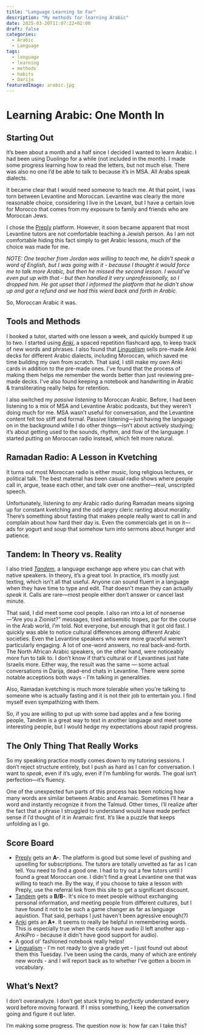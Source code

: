 ```yaml
---
title: "Language Learning So Far"
description: "My methods for learning Arabic"
date: 2025-03-20T11:07:22+02:00
draft: false
categories:
  - Arabic
  - Language
tags:
  - language
  - learning
  - methods
  - habits
  - Darija
featuredImage: arabic.jpg
---
```


# Learning Arabic: One Month In

## Starting Out

It’s been about a month and a half since I decided I wanted to learn Arabic. I had been using Duolingo for a while (not included in the month). I made some progress learning how to read the letters, but not much else. There was also no one I’d be able to talk to because it’s in MSA. All Arabs speak dialects.

It became clear that I would need someone to teach me. At that point, I was torn between Levantine and Moroccan. Levantine was clearly the more reasonable choice, considering I live in the Levant, but I have a certain love for Morocco that comes from my exposure to family and friends who are Moroccan Jews.

I chose the [Preply](https://preply.com/en/?pref=MTg3MDQ0NzU=&id=1742500213.149993&ep=w2) platform. However, it soon became apparent that most Levantine tutors are not comfortable teaching a Jewish person. As I am not comfortable hiding this fact simply to get Arabic lessons, much of the choice was made for me.

_NOTE: One teacher from Jordan was willing to teach me, he didn't speak a word of English, but I was going with it - because I thought it would force me to talk more Arabic, but then he missed the second lesson. I would've even put up with that - but then handled it very unprofessionally, so I dropped him. He got upset that I informed the platform that he didn't show up and got a refund and we had this wierd back and forth in Arabic._

So, Moroccan Arabic it was.

## Tools and Methods

I booked a tutor, started with one lesson a week, and quickly bumped it up to two. I started using [_Anki_](https://ankiweb.net), a spaced repetition flashcard app, to keep track of new words and phrases. I also found that [_Lingualism_](https://lingualism.com/) sells pre-made Anki decks for different Arabic dialects, including Moroccan, which saved me time building my own from scratch. That said, I still make my own Anki cards in addition to the pre-made ones. I’ve found that the process of making them helps me remember the words better than just reviewing pre-made decks. I've also found keeping a notebook and handwriting in Arabic & transliterating really helps for retention.

I also switched my _passive listening_ to Moroccan Arabic. Before, I had been listening to a mix of MSA and Levantine Arabic podcasts, but they weren’t doing much for me. MSA wasn’t useful for conversation, and the Levantine content felt too stiff and formal. Passive listening—just having the language on in the background while I do other things—isn’t about actively studying; it’s about getting used to the sounds, rhythm, and flow of the language. I started putting on Moroccan radio instead, which felt more natural.

## Ramadan Radio: A Lesson in Kvetching

It turns out most Moroccan radio is either music, long religious lectures, or political talk. The best material has been casual radio shows where people call in, argue, tease each other, and talk over one another—real, unscripted speech.

Unfortunately, listening to _any_ Arabic radio during Ramadan means signing up for constant kvetching and the odd angry cleric ranting about morality. There’s something about fasting that makes people really want to call in and complain about how hard their day is. Even the commercials get in on it—ads for yogurt and soup that somehow turn into sermons about hunger and patience.

## Tandem: In Theory vs. Reality

I also tried [_Tandem_](https://app.tandem.net/), a language exchange app where you can chat with native speakers. In theory, it’s a great tool. In practice, it’s mostly just texting, which isn’t all that useful. Anyone can sound fluent in a language when they have time to type and edit. That doesn’t mean they can actually _speak_ it. Calls are rare—most people either don’t answer or cancel last minute.

That said, I did meet some cool people. I also ran into a lot of nonsense—“Are you a Zionist?” messages, tired antisemitic tropes, par for the course in the Arab world, I'm told. Not everyone, but enough that it got old fast. I quickly was able to notice cultural differences among different Arabic societies. Even the Levantine speakers who were more graceful weren’t particularly engaging. A lot of one-word answers, no real back-and-forth. The North African Arabic speakers, on the other hand, were noticeably more fun to talk to. I don’t know if that’s cultural or if Levantines just hate Israelis more. Either way, the result was the same — some actual conversations in Darija, dead-end chats in Levantine. There were some notable acceptions both ways - I'm talking in generalities.

Also, Ramadan kvetching is much more tolerable when you're talking to someone who is actually fasting and it is not their job to entertain you. I find myself even sympathizing with them.

So, if you are willing to put up with some bad apples and a few boring people, Tandem is a great way to text in another language and meet some interesting people, but I would hedge my expectations about rapid progress.

## The Only Thing That Really Works

So my speaking practice mostly comes down to my tutoring sessions. I don’t reject structure entirely, but I push as hard as I can for conversation. I want to _speak_, even if it’s ugly, even if I’m fumbling for words. The goal isn’t perfection—it’s fluency.

One of the unexpected fun parts of this process has been noticing how many words are similar between Arabic and Aramaic. Sometimes I’ll hear a word and instantly recognize it from the Talmud. Other times, I’ll realize after the fact that a phrase I struggled to understand would have made perfect sense if I’d thought of it in Aramaic first. It’s like a puzzle that keeps unfolding as I go.

## Score Board

- [Preply](https://preply.com/en/?pref=MTg3MDQ0NzU=&id=1742500213.149993&ep=w2) gets an **A-**. The platform is good but some level of pushing and upselling for subscriptions. The tutors are totally unvetted as far as I can tell. You need to find a good one. I had to try out a few tutors until I found a great Moroccan one. I didn't find a great Levantine one that was willing to teach me. By the way, if you choose to take a lesson with Preply, use the referral link from this site to get a significant discount.
- [Tandem](https://app.tandem.net/) gets a **B/B-**. It's nice to meet people without exchanging personal information, and meeting people from different cultures, but I have found it not to be such a game changer as far as language aquistion. That said, perhaps I just haven't been agressive enough(?)
- [Anki](https://ankiweb.net) gets an **A+**. It seems to really be helpful in remembering words. This is especially true when the cards have audio (I left another app - AnkiPro - because it didn't have good support for audio).
- A good ol' fashioned notebook really helps!
- [Lingualism](https://lingualism.com/) - I'm not ready to give a grade yet - I just found out about them this Tuesday. I've been using the cards, many of which are entirely new words - and I will report back as to whether I've gotten a boom in vocabulary.

## What’s Next?

I don’t overanalyze. I don’t get stuck trying to _perfectly_ understand every word before moving forward. If I miss something, I keep the conversation going and figure it out later.

I’m making some progress. The question now is: how far can I take this?

